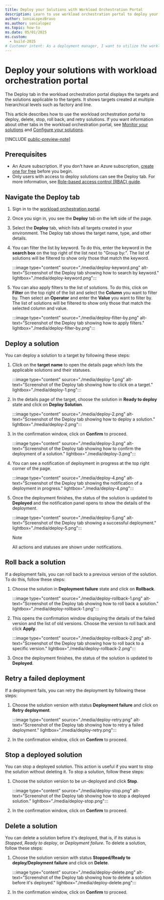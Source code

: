 ```yaml
---
title: Deploy your Solutions with Workload Orchestration Portal
description: Learn to use workload orchestration portal to deploy your applications, and also to delete, stop, roll back, and retry solutions.
author: SoniaLopezBravo
ms.author: sonialopez
ms.topic: how-to
ms.date: 05/01/2025
ms.custom:
  - build-2025
# Customer intent: As a deployment manager, I want to utilize the workload orchestration portal to deploy, manage, and troubleshoot application solutions, so that I can ensure seamless application operations within my environment.
---
```


# Deploy your solutions with workload orchestration portal

The Deploy tab in the workload orchestration portal displays the targets and the solutions applicable to the targets. It shows targets created at multiple hierarchical levels such as factory and line. 

This article describes how to use the workload orchestration portal to deploy, delete, stop, roll back, and retry solutions. If you want information about other tabs in the workload orchestration portal, see [Monitor your solutions](monitor.md) and [Configure your solutions](configure.md).

[!INCLUDE [public-preview-note](includes/public-preview-note.md)]

## Prerequisites

- An Azure subscription. If you don't have an Azure subscription, [create one for free](https://azure.microsoft.com/free/?WT.mc_id=A261C142F) before you begin.
- Only users with access to deploy solutions can see the Deploy tab. For more information, see [Role-based access control (RBAC) guide](rbac-guide.md).

## Navigate the Deploy tab

1. Sign in to the [workload orchestration portal](https://portal.digitaloperations.configmanager.azure.com/#/browse/overview).
1. Once you sign in, you see the **Deploy** tab on the left side of the page.
1. Select the **Deploy** tab, which lists all targets created in your environment. The Deploy tab shows the target name, type, and other details.
1. You can filter the list by keyword. To do this, enter the keyword in the **search box** on the top right of the list next to "Group by:". The list of solutions will be filtered to show only those that match the keyword.

    :::image type="content" source="./media/deploy-keyword.png" alt-text="Screenshot of the Deploy tab showing how to search by keyword." lightbox="./media/deploy-keyword.png":::

1. You can also apply filters to the list of solutions. To do this, click on **Filter** on the top right of the list and select the **Column** you want to filter by. Then select an **Operator** and enter the **Value** you want to filter by. The list of solutions will be filtered to show only those that match the selected column and value.

    :::image type="content" source="./media/deploy-filter-by.png" alt-text="Screenshot of the Deploy tab showing how to apply filters." lightbox="./media/deploy-filter-by.png":::

## Deploy a solution

You can deploy a solution to a target by following these steps:

1. Click on the **target name** to open the details page which lists the applicable solutions and their statuses.

    :::image type="content" source="./media/deploy-1.png" alt-text="Screenshot of the Deploy tab showing how to click on a target." lightbox="./media/deploy-1.png":::

1. In the details page of the target, choose the solution in **Ready to deploy** state and click on **Deploy Solution**.

    :::image type="content" source="./media/deploy-2.png" alt-text="Screenshot of the Deploy tab showing how to deploy a solution." lightbox="./media/deploy-2.png":::

1. In the confirmation window, click on **Confirm** to proceed.

    :::image type="content" source="./media/deploy-3.png" alt-text="Screenshot of the Deploy tab showing how to confirm the deployment of a solution." lightbox="./media/deploy-3.png":::

1. You can see a notification of deployment in progress at the top right corner of the page. 

    :::image type="content" source="./media/deploy-4.png" alt-text="Screenshot of the Deploy tab showing the notification of a deployment in progress." lightbox="./media/deploy-4.png":::

1. Once the deployment finishes, the status of the solution is updated to **Deployed** and the notification panel opens to show the details of the deployment.

    :::image type="content" source="./media/deploy-5.png" alt-text="Screenshot of the Deploy tab showing a successful deployment." lightbox="./media/deploy-5.png":::

    > [!NOTE]
    > All actions and statuses are shown under notifications.

## Roll back a solution

If a deployment fails, you can roll back to a previous version of the solution. To do this, follow these steps:

1. Choose the solution in **Deployment failure** state and click on **Rollback**.

    :::image type="content" source="./media/deploy-rollback-1.png" alt-text="Screenshot of the Deploy tab showing how to roll back a solution." lightbox="./media/deploy-rollback-1.png":::

1. This opens the confirmation window displaying the details of the failed version and the list of old versions. Choose the version to roll back and click **Apply**.

    :::image type="content" source="./media/deploy-rollback-2.png" alt-text="Screenshot of the Deploy tab showing how to roll back to a specific version." lightbox="./media/deploy-rollback-2.png":::

1. Once the deployment finishes, the status of the solution is updated to **Deployed**.


## Retry a failed deployment

If a deployment fails, you can retry the deployment by following these steps:

1. Choose the solution version with status **Deployment failure** and click on **Retry deployment**.

    :::image type="content" source="./media/deploy-retry.png" alt-text="Screenshot of the Deploy tab showing how to retry a failed deployment." lightbox="./media/deploy-retry.png":::

1. In the confirmation window, click on **Confirm** to proceed.


## Stop a deployed solution

You can stop a deployed solution. This action is useful if you want to stop the solution without deleting it. To stop a solution, follow these steps:

1. Choose the solution version to be un-deployed and click **Stop**.

    :::image type="content" source="./media/deploy-stop.png" alt-text="Screenshot of the Deploy tab showing how to stop a deployed solution." lightbox="./media/deploy-stop.png":::

1. In the confirmation window, click on **Confirm** to proceed.

## Delete a solution

You can delete a solution before it's deployed, that is, if its status is *Stopped*, *Ready to deploy*, or *Deployment failure*. To delete a solution, follow these steps:

1. Choose the solution version with status **Stopped/Ready to deploy/Deployment failure** and click on **Delete**.

    :::image type="content" source="./media/deploy-delete.png" alt-text="Screenshot of the Deploy tab showing how to delete a solution before it's deployed." lightbox="./media/deploy-delete.png":::

1. In the confirmation window, click on **Confirm** to proceed.
